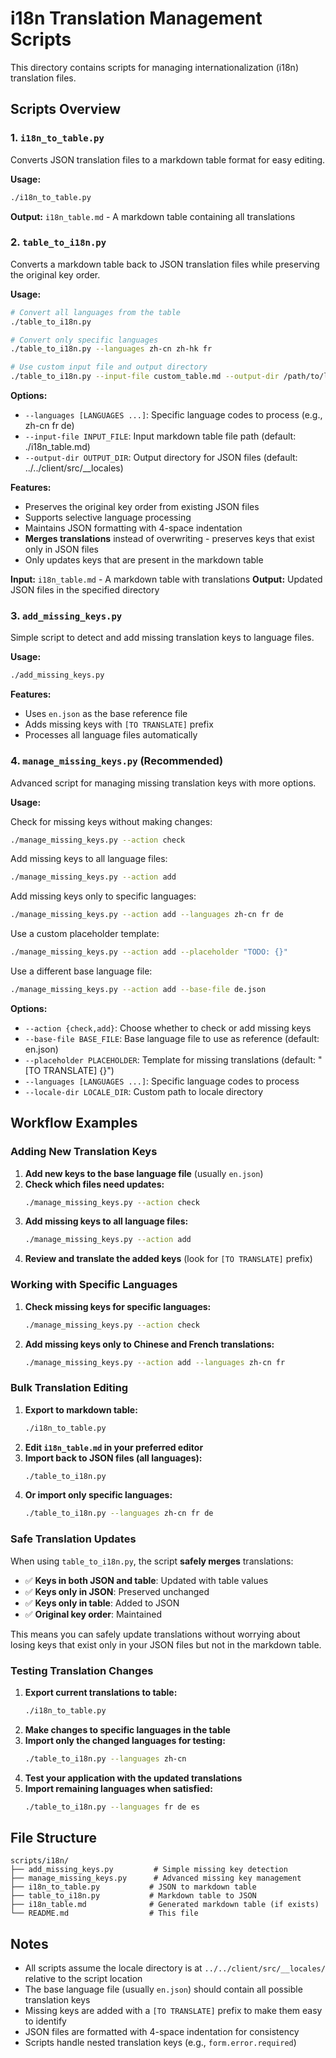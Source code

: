 # i18n Translation Management Scripts

This directory contains scripts for managing internationalization (i18n) translation files.

## Scripts Overview

### 1. `i18n_to_table.py`
Converts JSON translation files to a markdown table format for easy editing.

**Usage:**
```bash
./i18n_to_table.py
```

**Output:** `i18n_table.md` - A markdown table containing all translations

### 2. `table_to_i18n.py`
Converts a markdown table back to JSON translation files while preserving the original key order.

**Usage:**
```bash
# Convert all languages from the table
./table_to_i18n.py

# Convert only specific languages
./table_to_i18n.py --languages zh-cn zh-hk fr

# Use custom input file and output directory
./table_to_i18n.py --input-file custom_table.md --output-dir /path/to/locales
```

**Options:**
- `--languages [LANGUAGES ...]`: Specific language codes to process (e.g., zh-cn fr de)
- `--input-file INPUT_FILE`: Input markdown table file path (default: ./i18n_table.md)
- `--output-dir OUTPUT_DIR`: Output directory for JSON files (default: ../../client/src/__locales)

**Features:**
- Preserves the original key order from existing JSON files
- Supports selective language processing
- Maintains JSON formatting with 4-space indentation
- **Merges translations** instead of overwriting - preserves keys that exist only in JSON files
- Only updates keys that are present in the markdown table

**Input:** `i18n_table.md` - A markdown table with translations
**Output:** Updated JSON files in the specified directory

### 3. `add_missing_keys.py`
Simple script to detect and add missing translation keys to language files.

**Usage:**
```bash
./add_missing_keys.py
```

**Features:**
- Uses `en.json` as the base reference file
- Adds missing keys with `[TO TRANSLATE]` prefix
- Processes all language files automatically

### 4. `manage_missing_keys.py` (Recommended)
Advanced script for managing missing translation keys with more options.

**Usage:**

Check for missing keys without making changes:
```bash
./manage_missing_keys.py --action check
```

Add missing keys to all language files:
```bash
./manage_missing_keys.py --action add
```

Add missing keys only to specific languages:
```bash
./manage_missing_keys.py --action add --languages zh-cn fr de
```

Use a custom placeholder template:
```bash
./manage_missing_keys.py --action add --placeholder "TODO: {}"
```

Use a different base language file:
```bash
./manage_missing_keys.py --action add --base-file de.json
```

**Options:**
- `--action {check,add}`: Choose whether to check or add missing keys
- `--base-file BASE_FILE`: Base language file to use as reference (default: en.json)
- `--placeholder PLACEHOLDER`: Template for missing translations (default: "[TO TRANSLATE] {}")
- `--languages [LANGUAGES ...]`: Specific language codes to process
- `--locale-dir LOCALE_DIR`: Custom path to locale directory

## Workflow Examples

### Adding New Translation Keys

1. **Add new keys to the base language file** (usually `en.json`)
2. **Check which files need updates:**
   ```bash
   ./manage_missing_keys.py --action check
   ```
3. **Add missing keys to all language files:**
   ```bash
   ./manage_missing_keys.py --action add
   ```
4. **Review and translate the added keys** (look for `[TO TRANSLATE]` prefix)

### Working with Specific Languages

1. **Check missing keys for specific languages:**
   ```bash
   ./manage_missing_keys.py --action check
   ```
2. **Add missing keys only to Chinese and French translations:**
   ```bash
   ./manage_missing_keys.py --action add --languages zh-cn fr
   ```

### Bulk Translation Editing

1. **Export to markdown table:**
   ```bash
   ./i18n_to_table.py
   ```
2. **Edit `i18n_table.md` in your preferred editor**
3. **Import back to JSON files (all languages):**
   ```bash
   ./table_to_i18n.py
   ```
4. **Or import only specific languages:**
   ```bash
   ./table_to_i18n.py --languages zh-cn fr de
   ```

### Safe Translation Updates

When using `table_to_i18n.py`, the script **safely merges** translations:

- ✅ **Keys in both JSON and table**: Updated with table values
- ✅ **Keys only in JSON**: Preserved unchanged  
- ✅ **Keys only in table**: Added to JSON
- ✅ **Original key order**: Maintained

This means you can safely update translations without worrying about losing keys that exist only in your JSON files but not in the markdown table.

### Testing Translation Changes

1. **Export current translations to table:**
   ```bash
   ./i18n_to_table.py
   ```
2. **Make changes to specific languages in the table**
3. **Import only the changed languages for testing:**
   ```bash
   ./table_to_i18n.py --languages zh-cn
   ```
4. **Test your application with the updated translations**
5. **Import remaining languages when satisfied:**
   ```bash
   ./table_to_i18n.py --languages fr de es
   ```

## File Structure

```
scripts/i18n/
├── add_missing_keys.py         # Simple missing key detection
├── manage_missing_keys.py      # Advanced missing key management
├── i18n_to_table.py           # JSON to markdown table
├── table_to_i18n.py           # Markdown table to JSON
├── i18n_table.md              # Generated markdown table (if exists)
└── README.md                  # This file
```

## Notes

- All scripts assume the locale directory is at `../../client/src/__locales/` relative to the script location
- The base language file (usually `en.json`) should contain all possible translation keys
- Missing keys are added with a `[TO TRANSLATE]` prefix to make them easy to identify
- JSON files are formatted with 4-space indentation for consistency
- Scripts handle nested translation keys (e.g., `form.error.required`)
